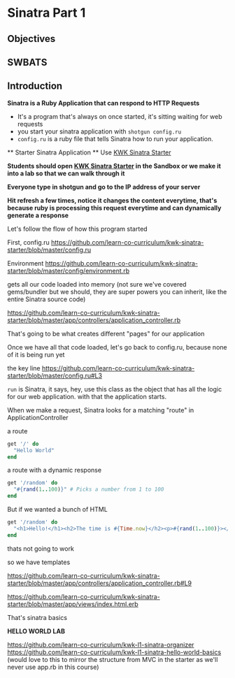 # Sinatra Part 1

## Objectives

## SWBATS

## Introduction

**Sinatra is a Ruby Application that can respond to HTTP Requests**

- It's a program that's always on once started, it's sitting waiting for web requests
- you start your sinatra application with `shotgun config.ru`
- `config.ru` is a ruby file that tells Sinatra how to run your application.

** Starter Sinatra Application **
Use [KWK Sinatra Starter](https://github.com/learn-co-curriculum/kwk-sinatra-starter)

**Students should open [KWK Sinatra Starter](https://github.com/learn-co-curriculum/kwk-sinatra-starter) in the Sandbox or we make it into a lab so that we can walk through it**

**Everyone type in shotgun and go to the IP address of your server**

**Hit refresh a few times, notice it changes the content everytime, that's because ruby is processing this request everytime and can dynamically generate a response**

Let's follow the flow of how this program started

First, config.ru
https://github.com/learn-co-curriculum/kwk-sinatra-starter/blob/master/config.ru

Environment
https://github.com/learn-co-curriculum/kwk-sinatra-starter/blob/master/config/environment.rb

gets all our code loaded into memory (not sure we've covered gems/bundler but we should, they are super powers you can inherit, like the entire Sinatra source code)

https://github.com/learn-co-curriculum/kwk-sinatra-starter/blob/master/app/controllers/application_controller.rb

That's going to be what creates different "pages" for our application

Once we have all that code loaded, let's go back to config.ru, because none of it is being run yet

the key line https://github.com/learn-co-curriculum/kwk-sinatra-starter/blob/master/config.ru#L3

`run` is Sinatra, it says, hey, use this class as the object that has all the logic for our web application. with that the application starts.

When we make a request, Sinatra looks for a matching "route" in ApplicationController

a route

```ruby
get '/' do
  "Hello World"
end
```

a route with a dynamic response

```ruby
get '/random' do
  "#{rand(1..100)}" # Picks a number from 1 to 100
end
```

But if we wanted a bunch of HTML

```ruby
get '/random' do
  "<h1>Hello!</h1><h2>The time is #{Time.now}</h2><p>#{rand(1..100)}></p>" # Picks a number from 1 to 100
end
```

thats not going to work

so we have templates

https://github.com/learn-co-curriculum/kwk-sinatra-starter/blob/master/app/controllers/application_controller.rb#L9

https://github.com/learn-co-curriculum/kwk-sinatra-starter/blob/master/app/views/index.html.erb

That's sinatra basics

**HELLO WORLD LAB**

https://github.com/learn-co-curriculum/kwk-l1-sinatra-organizer 
https://github.com/learn-co-curriculum/kwk-l1-sinatra-hello-world-basics (would love to this to mirror the structure from MVC in the starter as we'll never use app.rb in this course)


